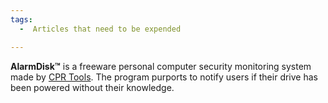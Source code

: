 ```yaml
---
tags:
  -  Articles that need to be expended 

---
```

**AlarmDisk™** is a freeware personal computer security monitoring
system made by [CPR Tools](cpr_tools.md). The program purports
to notify users if their drive has been powered without their knowledge.